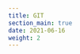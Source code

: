 ```yaml
---
title: GIT
section_main: true
date: 2021-06-16
weight: 2
---
```


<script>
    location.href = "devsetting"
</script>